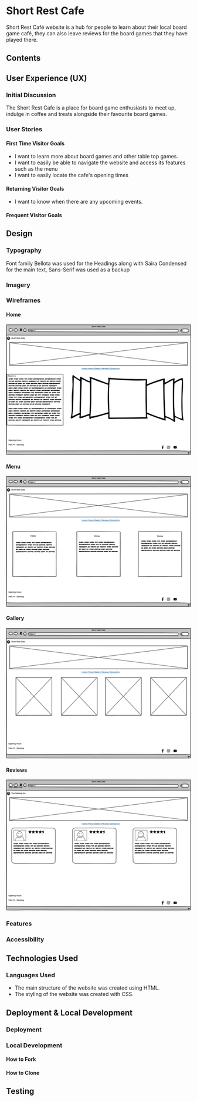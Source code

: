 # Short Rest Cafe

Short Rest Café website is a hub for people to learn about their local board game café, they can also leave reviews for the board games that they have played there.

## Contents

## User Experience (UX)

### Initial Discussion

The Short Rest Cafe is a place for board game enthusiasts to meet up, indulge in coffee and treats alongside their favourite board games.

### User Stories

#### First Time Visitor Goals

- I want to learn more about board games and other table top games.
- I want to easily be able to navigate the website and access its features such as the menu
- I want to easily locate the cafe's opening times

#### Returning Visitor Goals

- I want to know when there are any upcoming events.

#### Frequent Visitor Goals

## Design

### Typography

Font family Bellota was used for the Headings along with Saira Condensed for the main text, Sans-Serif was used as a backup

### Imagery

### Wireframes

#### Home

![Home image](./README-images/home.png)

#### Menu

![Home image](./README-images/menu.png)

#### Gallery

![Home image](./README-images/gallery.png)

#### Reviews

![Home image](./README-images/reviews.png)


### Features

### Accessibility

## Technologies Used

### Languages Used

- The main structure of the website was created using HTML.
- The styling of the website was created with CSS.

## Deployment & Local Development

### Deployment

### Local Development

#### How to Fork

#### How to Clone

## Testing
